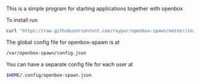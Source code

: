This is a simple program for starting applications together with openbox

To install run

```bash
curl "https://raw.githubusercontent.com/roypur/openbox-spawn/master/install.sh" | bash
```

The global config file for openbox-spawn is at
```bash
/var/openbox-spawn/config.json
```

You can have a separate config file for each user at

```bash
$HOME/.config/openbox-spawn.json
```
